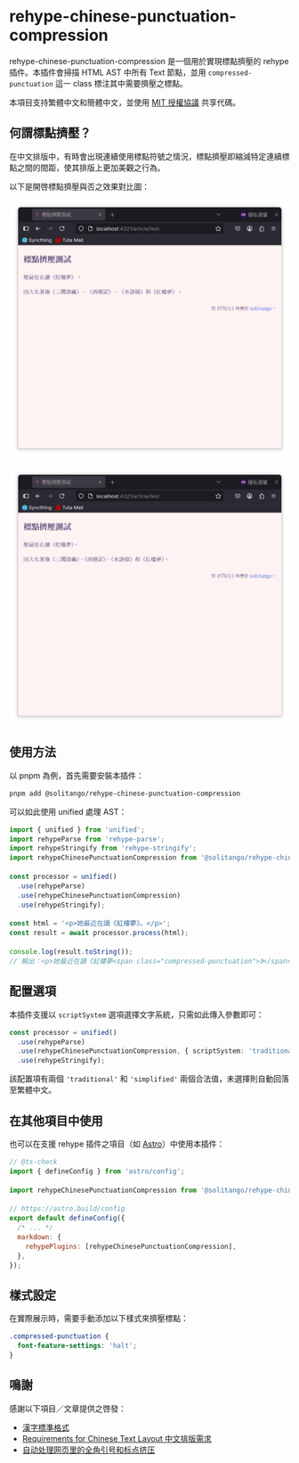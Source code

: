 # rehype-chinese-punctuation-compression

rehype-chinese-punctuation-compression 是一個用於實現標點擠壓的 rehype 插件。本插件會掃描 HTML AST 中所有 Text 節點，並用 `compressed-punctuation` 這一 class 標注其中需要擠壓之標點。

本項目支持繁體中文和簡體中文，並使用 [MIT 授權協議](https://github.com/solitango/rehype-chinese-punctuation-compression/blob/main/LICENSE) 共享代碼。

## 何謂標點擠壓？

在中文排版中，有時會出現連續使用標點符號之情況，標點擠壓即縮減特定連續標點之間的間距，使其排版上更加美觀之行為。

以下是開啓標點擠壓與否之效果對比圖：

![Example Without Punctuation Compression](/screenshots/example_without_pc.png?raw=true)

![Example With Punctuation Compression](/screenshots/example_with_pc.png?raw=true)

## 使用方法

以 pnpm 為例，首先需要安裝本插件：

```bash
pnpm add @solitango/rehype-chinese-punctuation-compression
```

可以如此使用 unified 處理 AST：

```typescript
import { unified } from 'unified';
import rehypeParse from 'rehype-parse';
import rehypeStringify from 'rehype-stringify';
import rehypeChinesePunctuationCompression from '@solitango/rehype-chinese-punctuation-compression';

const processor = unified()
  .use(rehypeParse)
  .use(rehypeChinesePunctuationCompression)
  .use(rehypeStringify);

const html = '<p>她最近在讀《紅樓夢》。</p>';
const result = await processor.process(html);

console.log(result.toString());
// 輸出：<p>她最近在讀《紅樓夢<span class="compressed-punctuation">》</span>。</p>
```

## 配置選項

本插件支援以 `scriptSystem` 選項選擇文字系統，只需如此傳入參數即可：

```typescript
const processor = unified()
  .use(rehypeParse)
  .use(rehypeChinesePunctuationCompression, { scriptSystem: 'traditional' })
  .use(rehypeStringify);
```

該配置項有兩個 `'traditional'` 和 `'simplified'` 兩個合法值，未選擇則自動回落至繁體中文。

## 在其他項目中使用

也可以在支援 rehype 插件之項目（如 [Astro](https://github.com/withastro/astro)）中使用本插件：

```javascript
// @ts-check
import { defineConfig } from 'astro/config';

import rehypeChinesePunctuationCompression from '@solitango/rehype-chinese-punctuation-compression';

// https://astro.build/config
export default defineConfig({
  /* ... */
  markdown: {
    rehypePlugins: [rehypeChinesePunctuationCompression],
  },
});
```

## 樣式設定

在實際展示時，需要手動添加以下樣式來擠壓標點：

```css
.compressed-punctuation {
  font-feature-settings: 'halt';
}
```

## 鳴謝

感謝以下項目／文章提供之啓發：

- [漢字標準格式](https://github.com/ethantw/Han)
- [Requirements for Chinese Text Layout
  中文排版需求](https://www.w3.org/TR/clreq/)
- [自动处理网页里的全角引号和标点挤压](https://archive.casouri.cc/note/2021/full-width-quote/index.html)
